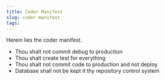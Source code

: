 ```yaml
---
title: Coder Manifest
slug: coder-manifest
tags:
---
```

Herein lies the coder manifest.

- Thou shalt not commit debug to production
- Thou shalt create test for everything
- Thou shalt not commit code to production and not deploy
- Database shall not be kept it thy repository control system
